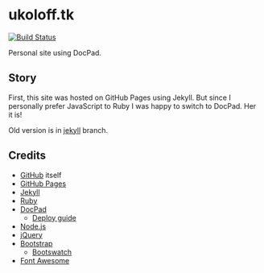 # ukoloff.tk

[![Build Status](https://travis-ci.org/ukoloff/ukoloff.tk.svg?branch=master)](https://travis-ci.org/ukoloff/ukoloff.tk)

Personal site using DocPad.

## Story

First, this site was hosted on GitHub Pages using Jekyll.
But since I personally prefer JavaScript to Ruby I was happy
to switch to DocPad. Her it is!

Old version is in [jekyll](../../tree/jekyll/) branch.

## Credits

  * [GitHub](https://github.com/) itself
  * [GitHub Pages](https://pages.github.com/)
  * [Jekyll](https://jekyllrb.com/)
  * [Ruby](https://www.ruby-lang.org/)
  * [DocPad](http://docpad.org/)
    + [Deploy guide](http://docpad.org/docs/deploy/)
  * [Node.js](https://nodejs.org/)
  * [jQuery](https://jquery.com/)
  * [Bootstrap](http://getbootstrap.com/)
    + [Bootswatch](http://bootswatch.com/)
  * [Font Awesome](http://fontawesome.io/)
